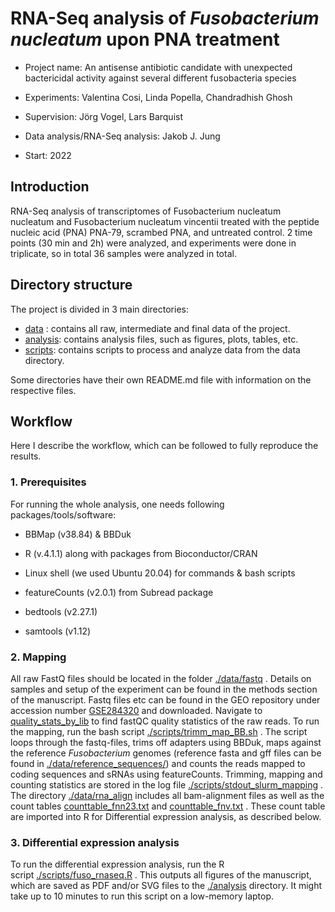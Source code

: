 # RNA-Seq analysis of _Fusobacterium nucleatum_ upon PNA treatment

- Project name: An antisense antibiotic candidate with unexpected bactericidal activity against several different 
                fusobacteria species 

- Experiments: Valentina Cosi, Linda Popella, Chandradhish Ghosh

- Supervision: Jörg Vogel, Lars Barquist

- Data analysis/RNA-Seq analysis:  Jakob J. Jung

- Start: 2022 

  

## Introduction

RNA-Seq analysis of transcriptomes of Fusobacterium nucleatum nucleatum and Fusobacterium nucleatum vincentii treated 
with the peptide nucleic acid (PNA) PNA-79, scrambed PNA, and untreated control. 2 time points (30 min and 2h) were 
analyzed, and experiments were done in triplicate, so in total 36 samples were analyzed in total.

## Directory structure

The project is divided in 3 main directories:

-   [data](data) : contains all raw, intermediate and final data of the project.  
-   [analysis](analysis): contains analysis files, such as figures, plots, tables, etc. 
-   [scripts](scripts): contains scripts to process and analyze data from the data directory.

Some directories have their own README.md file with information on the respective files. 



## Workflow

Here I describe the workflow, which can be followed to fully reproduce the results.



### 1. Prerequisites

For running the whole analysis, one needs following packages/tools/software:

- BBMap (v38.84) & BBDuk

- R (v.4.1.1) along with packages from Bioconductor/CRAN 

- Linux shell (we used Ubuntu 20.04) for commands & bash scripts

- featureCounts (v2.0.1) from Subread package

- bedtools (v2.27.1) 

- samtools (v1.12)

  



### 2. Mapping

All raw FastQ files should be located in the folder [./data/fastq](data/fastq) . Details on samples and setup of the 
experiment can be found in the methods section of the manuscript. Fastq files etc can be found in the GEO repository
under accession number [GSE284320](https://www.ncbi.nlm.nih.gov/geo/query/acc.cgi?acc=GSE284320) and downloaded.
Navigate to 
[quality_stats_by_lib](./data/fastq/2023-12-11_Valentina_Cosi_PR23158_raw_FASTQ/quality_stats_by_lib) to 
find fastQC quality statistics of the raw reads. 
To run the mapping, run the bash script [./scripts/trimm_map_BB.sh](./scripts/trimm_map_BB.sh) . 
The script loops through the fastq-files, trims off adapters using BBDuk, maps against the reference _Fusobacterium_ genomes 
(reference fasta and gff files can be found in [./data/reference_sequences/](./data/reference_sequences/)) and counts 
the reads mapped to coding sequences and sRNAs using featureCounts.
Trimming, mapping and counting statistics are stored in the log file [./scripts/stdout_slurm_mapping](./scripts/stdout_slurm_mapping) . 
The directory [./data/rna_align](./data/rna_align) includes all bam-alignment files as well as the count 
tables [counttable_fnn23.txt](./data/rna_align/counttable_fnn23.txt) and [counttable_fnv.txt](./data/rna_align/counttable_fnv.txt) . 
These count table are imported into R for Differential expression analysis, as described below.



### 3. Differential expression analysis

To run the differential expression analysis, run the R  
script [./scripts/fuso_rnaseq.R](./scripts/fuso_rnaseq.R) . 
This outputs all figures of the manuscript, which are saved as PDF and/or SVG files to 
the [./analysis](./analysis) directory. It might take up to 10 minutes to run this script on a low-memory laptop. 


